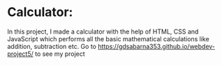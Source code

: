# Calculator:
In this project, I made a calculator with the help of HTML, CSS and JavaScript which performs all the basic mathematical calculations like addition, subtraction etc. 
Go to https://gdsabarna353.github.io/webdev-project5/ to see my project
